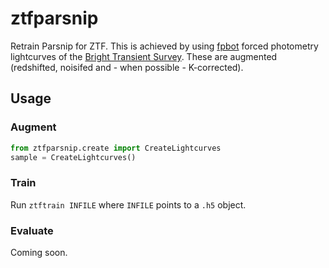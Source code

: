 # ztfparsnip
Retrain Parsnip for ZTF. This is achieved by using [fpbot](https://github.com/simeonreusch/fpbot) forced photometry lightcurves of the [Bright Transient Survey](https://sites.astro.caltech.edu/ztf/bts/bts.php). These are augmented (redshifted, noisifed and - when possible - K-corrected).

## Usage
### Augment
```python
from ztfparsnip.create import CreateLightcurves
sample = CreateLightcurves()
```

### Train
Run `ztftrain INFILE` where `INFILE` points to a `.h5` object.

### Evaluate
Coming soon.